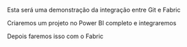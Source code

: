 Esta será uma demonstração da integração entre Git e Fabric

Criaremos um projeto no Power BI completo e integraremos

Depois faremos isso com o Fabric